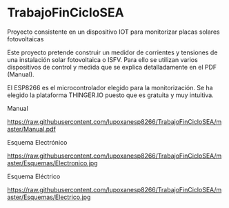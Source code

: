 # TrabajoFinCicloSEA
Proyecto consistente en un dispositivo IOT para monitorizar placas solares fotovoltaicas


Este proyecto pretende construir un medidor de corrientes y tensiones de una instalación solar fotovoltaica o ISFV. 
Para ello se utilizan varios dispositivos de control y medida que se explica detalladamente en el PDF (Manual).

El ESP8266 es el microcontrolador elegido para la monitorización.
Se ha elegido la plataforma THINGER.IO puesto que es gratuita y muy intuitiva.

Manual

https://raw.githubusercontent.com/lupoxanesp8266/TrabajoFinCicloSEA/master/Manual.pdf 

Esquema Electrónico

https://raw.githubusercontent.com/lupoxanesp8266/TrabajoFinCicloSEA/master/Esquemas/Electronico.jpg 

Esquema Eléctrico

https://raw.githubusercontent.com/lupoxanesp8266/TrabajoFinCicloSEA/master/Esquemas/Electrico.jpg 
